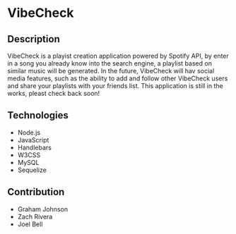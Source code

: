 # VibeCheck

## Description
VibeCheck is a playist creation application powered by Spotify API, by enter in a song you already know into the search engine, a playlist based on similar music will be generated.
In the future, VibeCheck will hav social media features, such as the ability to add and follow other VibeCheck users and share your playlists with your friends list. This application is still in the works, pleast check back soon!

## Technologies
* Node.js
* JavaScript
* Handlebars
* W3CSS
* MySQL
* Sequelize

## Contribution 
* Graham Johnson
* Zach Rivera
* Joel Bell 
